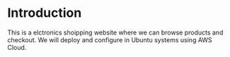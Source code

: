# **Introduction**

This is a elctronics shoipping website where we can browse products and checkout. We will deploy and configure in Ubuntu systems using AWS Cloud.




